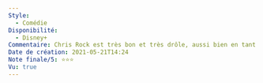 ```yaml
---
Style:
  - Comédie
Disponibilité:
  - Disney+
Commentaire: Chris Rock est très bon et très drôle, aussi bien en tant qu’acteur que réalisateur de ce film. Mais le scénario est un peu longuet et la faible fréquence de blagues n’éponge pas la lassitude sur spectateur. Sans prise de tête !
Date de création: 2021-05-21T14:24
Note finale/5: ⭐⭐⭐
Vu: true
---
```

